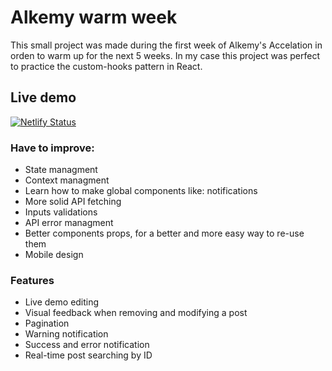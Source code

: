 # Alkemy warm week
This small project was made during the first week of Alkemy's Accelation in orden to warm up for the next 5 weeks.
In my case this project was perfect to practice the custom-hooks pattern in React.

## Live demo
[![Netlify Status](https://api.netlify.com/api/v1/badges/94584ff6-974c-4afa-9792-966d877e4568/deploy-status)](https://app.netlify.com/sites/jk-alkemy-warming-week/deploys)


### Have to improve:
- State managment
- Context managment
- Learn how to make global components like: notifications
-  More solid API fetching
-  Inputs validations
-  API error managment
-  Better components props, for a better and more easy way to re-use them
-  Mobile design


### Features
- Live demo editing
- Visual feedback when removing and modifying a post
- Pagination
- Warning notification
- Success and error notification
- Real-time post searching by ID
